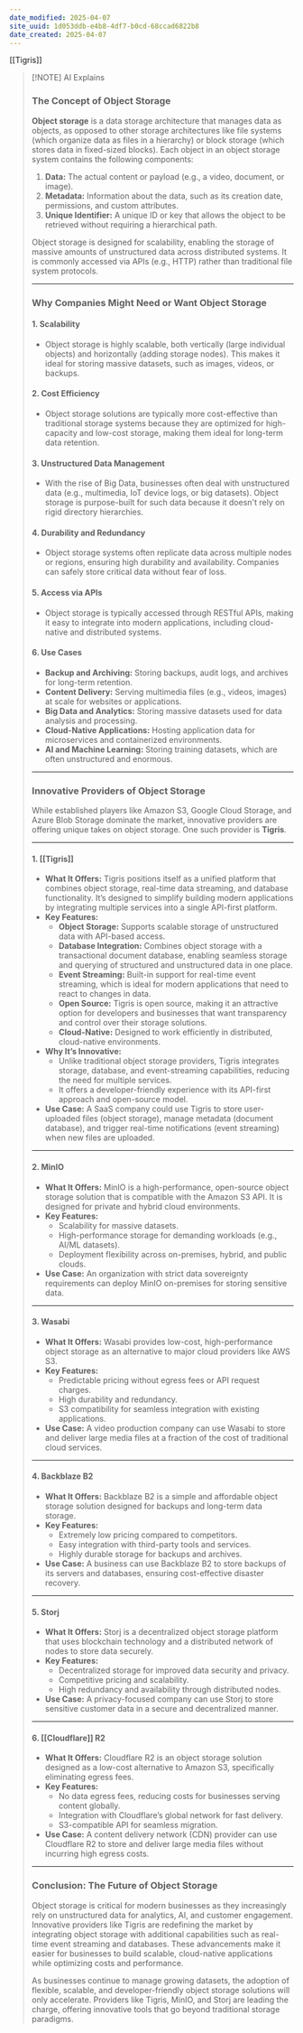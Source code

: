 ```yaml
---
date_modified: 2025-04-07
site_uuid: 1d053ddb-e4b8-4df7-b0cd-68ccad6822b8
date_created: 2025-04-07
---
```


[[Tigris]]
> [!NOTE] AI Explains
> ### **The Concept of Object Storage**
> 
> **Object storage** is a data storage architecture that manages data as objects, as opposed to other storage architectures like file systems (which organize data as files in a hierarchy) or block storage (which stores data in fixed-sized blocks). Each object in an object storage system contains the following components:
> 
> 1. **Data:** The actual content or payload (e.g., a video, document, or image).
> 2. **Metadata:** Information about the data, such as its creation date, permissions, and custom attributes.
> 3. **Unique Identifier:** A unique ID or key that allows the object to be retrieved without requiring a hierarchical path.
> 
> Object storage is designed for scalability, enabling the storage of massive amounts of unstructured data across distributed systems. It is commonly accessed via APIs (e.g., HTTP) rather than traditional file system protocols.
> 
> ---
> 
> ### **Why Companies Might Need or Want Object Storage**
> 
> #### **1. Scalability**
> 
> - Object storage is highly scalable, both vertically (large individual objects) and horizontally (adding storage nodes). This makes it ideal for storing massive datasets, such as images, videos, or backups.
> 
> #### **2. Cost Efficiency**
> 
> - Object storage solutions are typically more cost-effective than traditional storage systems because they are optimized for high-capacity and low-cost storage, making them ideal for long-term data retention.
> 
> #### **3. Unstructured Data Management**
> 
> - With the rise of Big Data, businesses often deal with unstructured data (e.g., multimedia, IoT device logs, or big datasets). Object storage is purpose-built for such data because it doesn't rely on rigid directory hierarchies.
> 
> #### **4. Durability and Redundancy**
> 
> - Object storage systems often replicate data across multiple nodes or regions, ensuring high durability and availability. Companies can safely store critical data without fear of loss.
> 
> #### **5. Access via APIs**
> 
> - Object storage is typically accessed through RESTful APIs, making it easy to integrate into modern applications, including cloud-native and distributed systems.
> 
> #### **6. Use Cases**
> 
> - **Backup and Archiving:** Storing backups, audit logs, and archives for long-term retention.
> - **Content Delivery:** Serving multimedia files (e.g., videos, images) at scale for websites or applications.
> - **Big Data and Analytics:** Storing massive datasets used for data analysis and processing.
> - **Cloud-Native Applications:** Hosting application data for microservices and containerized environments.
> - **AI and Machine Learning:** Storing training datasets, which are often unstructured and enormous.
> 
> ---
> 
> ### **Innovative Providers of Object Storage**
> 
> While established players like Amazon S3, Google Cloud Storage, and Azure Blob Storage dominate the market, innovative providers are offering unique takes on object storage. One such provider is **Tigris**.
> 
> ---
> 
> #### **1. [[Tigris]]**
> 
> - **What It Offers:** Tigris positions itself as a unified platform that combines object storage, real-time data streaming, and database functionality. It’s designed to simplify building modern applications by integrating multiple services into a single API-first platform.
> - **Key Features:**
>     - **Object Storage:** Supports scalable storage of unstructured data with API-based access.
>     - **Database Integration:** Combines object storage with a transactional document database, enabling seamless storage and querying of structured and unstructured data in one place.
>     - **Event Streaming:** Built-in support for real-time event streaming, which is ideal for modern applications that need to react to changes in data.
>     - **Open Source:** Tigris is open source, making it an attractive option for developers and businesses that want transparency and control over their storage solutions.
>     - **Cloud-Native:** Designed to work efficiently in distributed, cloud-native environments.
> - **Why It’s Innovative:**
>     - Unlike traditional object storage providers, Tigris integrates storage, database, and event-streaming capabilities, reducing the need for multiple services.
>     - It offers a developer-friendly experience with its API-first approach and open-source model.
> - **Use Case:** A SaaS company could use Tigris to store user-uploaded files (object storage), manage metadata (document database), and trigger real-time notifications (event streaming) when new files are uploaded.
> 
> ---
> 
> #### **2. MinIO**
> 
> - **What It Offers:** MinIO is a high-performance, open-source object storage solution that is compatible with the Amazon S3 API. It is designed for private and hybrid cloud environments.
> - **Key Features:**
>     - Scalability for massive datasets.
>     - High-performance storage for demanding workloads (e.g., AI/ML datasets).
>     - Deployment flexibility across on-premises, hybrid, and public clouds.
> - **Use Case:** An organization with strict data sovereignty requirements can deploy MinIO on-premises for storing sensitive data.
> 
> ---
> 
> #### **3. Wasabi**
> 
> - **What It Offers:** Wasabi provides low-cost, high-performance object storage as an alternative to major cloud providers like AWS S3.
> - **Key Features:**
>     - Predictable pricing without egress fees or API request charges.
>     - High durability and redundancy.
>     - S3 compatibility for seamless integration with existing applications.
> - **Use Case:** A video production company can use Wasabi to store and deliver large media files at a fraction of the cost of traditional cloud services.
> 
> ---
> 
> #### **4. Backblaze B2**
> 
> - **What It Offers:** Backblaze B2 is a simple and affordable object storage solution designed for backups and long-term data storage.
> - **Key Features:**
>     - Extremely low pricing compared to competitors.
>     - Easy integration with third-party tools and services.
>     - Highly durable storage for backups and archives.
> - **Use Case:** A business can use Backblaze B2 to store backups of its servers and databases, ensuring cost-effective disaster recovery.
> 
> ---
> 
> #### **5. Storj**
> 
> - **What It Offers:** Storj is a decentralized object storage platform that uses blockchain technology and a distributed network of nodes to store data securely.
> - **Key Features:**
>     - Decentralized storage for improved data security and privacy.
>     - Competitive pricing and scalability.
>     - High redundancy and availability through distributed nodes.
> - **Use Case:** A privacy-focused company can use Storj to store sensitive customer data in a secure and decentralized manner.
> 
> ---
> 
> #### **6. [[Cloudflare]] R2**
> 
> - **What It Offers:** Cloudflare R2 is an object storage solution designed as a low-cost alternative to Amazon S3, specifically eliminating egress fees.
> - **Key Features:**
>     - No data egress fees, reducing costs for businesses serving content globally.
>     - Integration with Cloudflare’s global network for fast delivery.
>     - S3-compatible API for seamless migration.
> - **Use Case:** A content delivery network (CDN) provider can use Cloudflare R2 to store and deliver large media files without incurring high egress costs.
> 
> ---
> 
> ### **Conclusion: The Future of Object Storage**
> 
> Object storage is critical for modern businesses as they increasingly rely on unstructured data for analytics, AI, and customer engagement. Innovative providers like Tigris are redefining the market by integrating object storage with additional capabilities such as real-time event streaming and databases. These advancements make it easier for businesses to build scalable, cloud-native applications while optimizing costs and performance.
> 
> As businesses continue to manage growing datasets, the adoption of flexible, scalable, and developer-friendly object storage solutions will only accelerate. Providers like Tigris, MinIO, and Storj are leading the charge, offering innovative tools that go beyond traditional storage paradigms.